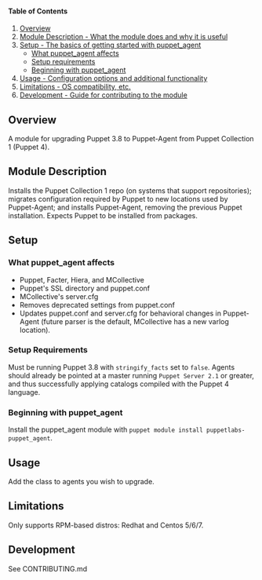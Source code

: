 #### Table of Contents

1. [Overview](#overview)
2. [Module Description - What the module does and why it is useful](#module-description)
3. [Setup - The basics of getting started with puppet_agent](#setup)
    * [What puppet_agent affects](#what-puppet_agent-affects)
    * [Setup requirements](#setup-requirements)
    * [Beginning with puppet_agent](#beginning-with-puppet_agent)
4. [Usage - Configuration options and additional functionality](#usage)
5. [Limitations - OS compatibility, etc.](#limitations)
6. [Development - Guide for contributing to the module](#development)

## Overview

A module for upgrading Puppet 3.8 to Puppet-Agent from Puppet Collection 1 (Puppet 4).

## Module Description

Installs the Puppet Collection 1 repo (on systems that support repositories); migrates configuration required by Puppet to new locations used by Puppet-Agent; and installs Puppet-Agent, removing the previous Puppet installation. Expects Puppet to be installed from packages.

## Setup

### What puppet_agent affects

* Puppet, Facter, Hiera, and MCollective
* Puppet's SSL directory and puppet.conf
* MCollective's server.cfg
* Removes deprecated settings from puppet.conf
* Updates puppet.conf and server.cfg for behavioral changes in Puppet-Agent (future parser is the default, MCollective has a new varlog location).

### Setup Requirements

Must be running Puppet 3.8 with `stringify_facts` set to `false`. Agents should already be pointed at a master running `Puppet Server 2.1` or greater, and thus successfully applying catalogs compiled with the Puppet 4 language.

### Beginning with puppet_agent

Install the puppet_agent module with `puppet module install puppetlabs-puppet_agent`.

## Usage

Add the class to agents you wish to upgrade.

## Limitations

Only supports RPM-based distros: Redhat and Centos 5/6/7.

## Development

See CONTRIBUTING.md
